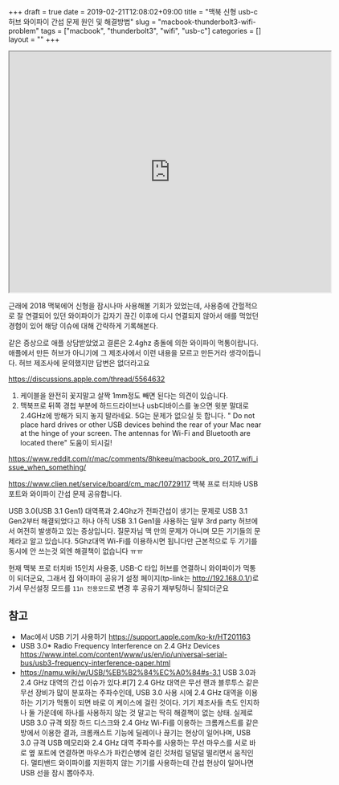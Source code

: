 +++ 
draft = true
date = 2019-02-21T12:08:02+09:00
title = "맥북 신형 usb-c 허브 와이파이 간섭 문제 원인 및 해결방법"
slug = "macbook-thunderbolt3-wifi-problem" 
tags = ["macbook", "thunderbolt3", "wifi", "usb-c"]
categories = []
layout = ""
+++

<iframe src="https://www.google.com/maps/d/embed?mid=1QuZ9ZZiX0yRoc8cKsc2spKg79xtU3ev6" width="640" height="480"></iframe>

근래에 2018 맥북에어 신형을 잠시나마 사용해볼 기회가 있었는데, 사용중에 간헐적으로 잘 연결되어 있던 와이파이가 갑자기 끊긴 이후에 다시 연결되지 않아서 애를 먹었던 경험이 있어 해당 이슈에 대해 간략하게 기록해본다.

같은 증상으로 애플 상담받았었고 결론은 2.4ghz 충돌에 의한 와이파이 먹통이랍니다. 애플에서 만든 허브가 아니기에 그 제조사에서 이런 내용을 모르고 만든거라 생각이듭니다. 허브 제조사에 문의했지만 답변은 없더라고요

https://discussions.apple.com/thread/5564632
1. 케이블을 완전히 꽃지말고 살짝 1mm정도 빼면 된다는 의견이 있습니다.
2. 맥북프로 뒤쪽 경첩 부분에 하드드라이브나 usb디바이스를 놓으면 윗분 말대로 2.4GHz에 방해가 되지 놓지 말라네요. 5G는 문제가 없으실 듯 합니다.
" Do not place hard drives or other USB devices behind the rear of your Mac near at the hinge of your screen. The antennas for Wi-Fi and Bluetooth are located there"
도움이 되시길!

https://www.reddit.com/r/mac/comments/8hkeeu/macbook_pro_2017_wifi_issue_when_something/

https://www.clien.net/service/board/cm_mac/10729117
맥북 프로 터치바 USB 포트와 와이파이 간섭 문제 공유합니다.

USB 3.0(USB 3.1 Gen1) 대역폭과 2.4Ghz가 전파간섭이 생기는 문제로 USB 3.1 Gen2부터 해결되었다고 하나 아직 USB 3.1 Gen1을 사용하는 일부 3rd party 허브에서 여전히 발생하고 있는 증상입니다. 질문자님 맥 만의 문제가 아니며 모든 기기들의 문제라고 알고 있습니다.
5Ghz대역 Wi-Fi를 이용하시면 됩니다만 근본적으로 두 기기를 동시에 안 쓰는것 외엔 해결책이 없습니다 ㅠㅠ

현재 맥북 프로 터치바 15인치 사용중, USB-C 타입 허브를 연결하니 와이파이가 먹통이 되더군요, 그래서 집 와이파이 공유기 설정 페이지(tp-link는 
http://192.168.0.1/)로
 가서 무선설정 모드를 `11n 전용모드`로 변경 후 공유기 재부팅하니 잘되더군요

## 참고

- Mac에서 USB 기기 사용하기 https://support.apple.com/ko-kr/HT201163  
- USB 3.0* Radio Frequency Interference on 2.4 GHz Devices https://www.intel.com/content/www/us/en/io/universal-serial-bus/usb3-frequency-interference-paper.html
- https://namu.wiki/w/USB/%EB%B2%84%EC%A0%84#s-3.1
USB 3.0과 2.4 GHz 대역의 간섭 이슈가 있다.#[7] 2.4 GHz 대역은 무선 랜과 블루투스 같은 무선 장비가 많이 분포하는 주파수인데, USB 3.0 사용 시에 2.4 GHz 대역을 이용하는 기기가 먹통이 되면 바로 이 케이스에 걸린 것이다. 기기 제조사들 측도 인지하나 둘 가운데에 하나를 사용하지 않는 것 말고는 딱히 해결책이 없는 상태. 실제로 USB 3.0 규격 외장 하드 디스크와 2.4 GHz Wi-Fi를 이용하는 크롬캐스트를 같은 방에서 이용한 결과, 크롬캐스트 기능에 딜레이나 끊기는 현상이 일어나며, USB 3.0 규격 USB 메모리와 2.4 GHz 대역 주파수를 사용하는 무선 마우스를 서로 바로 옆 포트에 연결하면 마우스가 파킨슨병에 걸린 것처럼 덜덜덜 떨리면서 움직인다. 멀티밴드 와이파이를 지원하지 않는 기기를 사용하는데 간섭 현상이 일어나면 USB 선을 잠시 뽑아주자.
